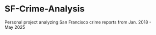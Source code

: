 # SF-Crime-Analysis
Personal project analyzing San Francisco crime reports from Jan. 2018 - May 2025
